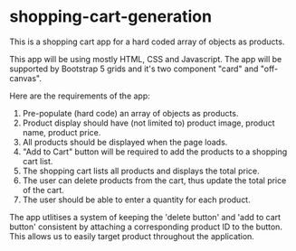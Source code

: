 # shopping-cart-generation

This is a shopping cart app for a hard coded array of objects as products.

This app will be using mostly HTML, CSS and Javascript.
The app will be supported by Bootstrap 5 grids and it's two component "card" and "off-canvas". 

Here are the requirements of the app:
1. Pre-populate (hard code) an array of objects as products.
2. Product display should have (not limited to) product image, product name, product price.
3. All products should be displayed when the page loads.
4. "Add to Cart" button will be required to add the products to a shopping cart list.
5. The shopping cart lists all products and displays the total price.
6. The user can delete products from the cart, thus update the total price of the cart.
7. The user should be able to enter a quantity for each product.

The app utlitises a system of keeping the 'delete button' and 'add to cart button' consistent by attaching a corresponding product ID to the button.
This allows us to easily target product throughout the application.
